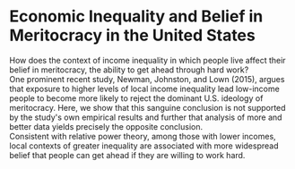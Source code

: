 # Economic Inequality and Belief in Meritocracy in the United States

How does the context of income inequality in which people live affect their belief in meritocracy, the ability to get ahead through hard work?  
One prominent recent study, Newman, Johnston, and Lown (2015), argues that exposure to higher levels of local income inequality lead low-income people to become more likely to reject the dominant U.S. ideology of meritocracy.
Here, we show that this sanguine conclusion is not supported by the study's own empirical results and further that analysis of more and better data yields precisely the opposite conclusion.  
Consistent with relative power theory, among those with lower incomes, local contexts of greater inequality are associated with more widespread belief that people can get ahead if they are willing to work hard.
